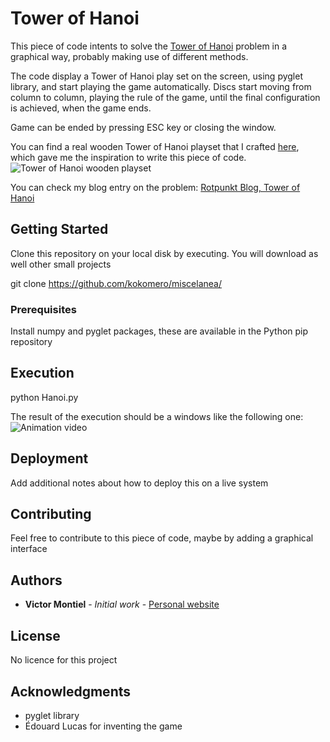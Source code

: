 # Tower of Hanoi

This piece of code intents to solve the [Tower of Hanoi](https://en.wikipedia.org/wiki/Tower_of_Hanoi) problem in a graphical way, probably making use of different methods.

The code display a Tower of Hanoi play set on the screen, using pyglet library, and start playing the game automatically. Discs
start moving from column to column, playing the rule of the game, until the final configuration is achieved, when the game ends.

Game can be ended by pressing ESC key or closing the window.

You can find a real wooden Tower of Hanoi playset that I crafted [here](http://www.victormontielargaiz.net/album/woodworking/hanoi_tower_1.jpg), which gave me the inspiration to write this piece of code.
![Tower of Hanoi wooden playset](http://www.victormontielargaiz.net/album/woodworking/hanoi_tower_1.jpg)

You can check my blog entry on the problem:
[Rotpunkt Blog, Tower of Hanoi](https://rotpunkt-programming.blogspot.com/2018/11/tower-of-hanoi.html)

## Getting Started

Clone this repository on your local disk by executing. You will download as well other small projects

git clone https://github.com/kokomero/miscelanea/

### Prerequisites

Install numpy and pyglet packages, these are available in the Python pip repository

## Execution

python Hanoi.py

The result of the execution should be a windows like the following one:
![Animation video](https://github.com/kokomero/miscelanea/tree/master/TowerOfHanoi/output.gif)

## Deployment

Add additional notes about how to deploy this on a live system

## Contributing

Feel free to contribute to this piece of code, maybe by adding a graphical interface

## Authors

* **Victor Montiel** - *Initial work* - [Personal website](http://www.victormontielargaiz.net)

## License

No licence for this project

## Acknowledgments

* pyglet library
* Édouard Lucas for inventing the game

